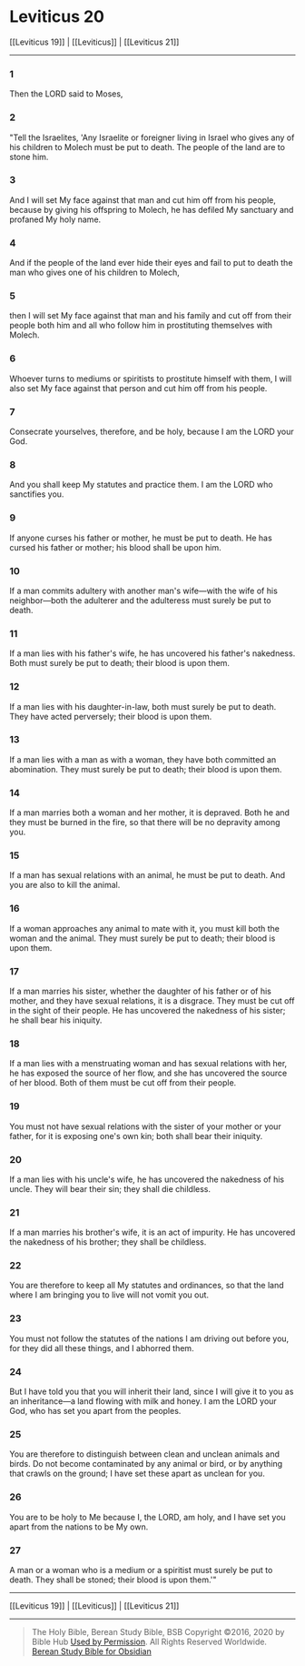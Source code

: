 # Leviticus 20

[[Leviticus 19]] | [[Leviticus]] | [[Leviticus 21]]

---

### 1
Then the LORD said to Moses,

### 2
"Tell the Israelites, 'Any Israelite or foreigner living in Israel who gives any of his children to Molech must be put to death. The people of the land are to stone him.

### 3
And I will set My face against that man and cut him off from his people, because by giving his offspring to Molech, he has defiled My sanctuary and profaned My holy name.

### 4
And if the people of the land ever hide their eyes and fail to put to death the man who gives one of his children to Molech,

### 5
then I will set My face against that man and his family and cut off from their people both him and all who follow him in prostituting themselves with Molech.

### 6
Whoever turns to mediums or spiritists to prostitute himself with them, I will also set My face against that person and cut him off from his people.

### 7
Consecrate yourselves, therefore, and be holy, because I am the LORD your God.

### 8
And you shall keep My statutes and practice them. I am the LORD who sanctifies you.

### 9
If anyone curses his father or mother, he must be put to death. He has cursed his father or mother; his blood shall be upon him.

### 10
If a man commits adultery with another man's wife—with the wife of his neighbor—both the adulterer and the adulteress must surely be put to death.

### 11
If a man lies with his father's wife, he has uncovered his father's nakedness. Both must surely be put to death; their blood is upon them.

### 12
If a man lies with his daughter-in-law, both must surely be put to death. They have acted perversely; their blood is upon them.

### 13
If a man lies with a man as with a woman, they have both committed an abomination. They must surely be put to death; their blood is upon them.

### 14
If a man marries both a woman and her mother, it is depraved. Both he and they must be burned in the fire, so that there will be no depravity among you.

### 15
If a man has sexual relations with an animal, he must be put to death. And you are also to kill the animal.

### 16
If a woman approaches any animal to mate with it, you must kill both the woman and the animal. They must surely be put to death; their blood is upon them.

### 17
If a man marries his sister, whether the daughter of his father or of his mother, and they have sexual relations, it is a disgrace. They must be cut off in the sight of their people. He has uncovered the nakedness of his sister; he shall bear his iniquity.

### 18
If a man lies with a menstruating woman and has sexual relations with her, he has exposed the source of her flow, and she has uncovered the source of her blood. Both of them must be cut off from their people.

### 19
You must not have sexual relations with the sister of your mother or your father, for it is exposing one's own kin; both shall bear their iniquity.

### 20
If a man lies with his uncle's wife, he has uncovered the nakedness of his uncle. They will bear their sin; they shall die childless.

### 21
If a man marries his brother's wife, it is an act of impurity. He has uncovered the nakedness of his brother; they shall be childless.

### 22
You are therefore to keep all My statutes and ordinances, so that the land where I am bringing you to live will not vomit you out.

### 23
You must not follow the statutes of the nations I am driving out before you, for they did all these things, and I abhorred them.

### 24
But I have told you that you will inherit their land, since I will give it to you as an inheritance—a land flowing with milk and honey. I am the LORD your God, who has set you apart from the peoples.

### 25
You are therefore to distinguish between clean and unclean animals and birds. Do not become contaminated by any animal or bird, or by anything that crawls on the ground; I have set these apart as unclean for you.

### 26
You are to be holy to Me because I, the LORD, am holy, and I have set you apart from the nations to be My own.

### 27
A man or a woman who is a medium or a spiritist must surely be put to death. They shall be stoned; their blood is upon them.'"

---

[[Leviticus 19]] | [[Leviticus]] | [[Leviticus 21]]

---

> The Holy Bible, Berean Study Bible, BSB
> Copyright &copy;2016, 2020 by Bible Hub
> [Used by Permission](https://berean.bible/terms.htm). All Rights Reserved Worldwide.
> [Berean Study Bible for Obsidian](https://github.com/gapmiss/berean-study-bible-for-obsidian)

